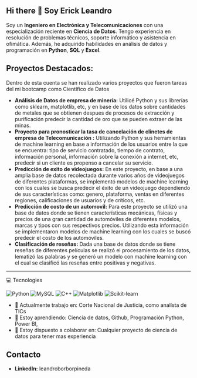 ## Hi there 👋 Soy Erick Leandro 

Soy un **Ingeniero en Electrónica y Telecomunicaciones** con una especialización reciente en **Ciencia de Datos**. Tengo experiencia en resolución de problemas técnicos, soporte informático y asistencia en ofimática. Además, he adquirido habilidades en análisis de datos y programación en **Python**, **SQL** y **Excel**.
<!--
**leandroborborpineda/leandroborborpineda** is a ✨ _special_ ✨ repository because its `README.md` (this file) appears on your GitHub profile.

Here are some ideas to get you started:
-->
## Proyectos Destacados:
Dentro de esta cuenta se han realizado varios proyectos que fueron tareas del mi bootcamp como Científico de Datos
- **Análisis de Datos de empresa de minería:** Utilicé Python y sus librerías como sklearn, matplotlib, etc, y en base de los datos sobre cantidades de metales que se obtienen despues de procesos de extracción y purificación predecir la cantidad de oro que se pueden extraer de las minas.
- **Proyecto para pronosticar la tasa de cancelación de clinetes de empresa de Telecomunicación :** Utilizando Python y sus herramientas de machine learning en base a información de los usuarios entre la que se encuentra: tipo de servicio contratado, tiempo de contrato, información personal, información sobre la conexión a internet, etc, predecir si un cliente es propenso a cancelar su servicio.
- **Predicción de exito de videojuegos:** En este proyecto, en base a una amplia base de datos recolectada durante varios años de videojuegos de diferentes plataformas, se implementó modelos de machine learning con los cuales se busca predecir el éxito de un videojuego dependiendo de sus características como: genero, plataforma, ventas en diferentes regiones, calificaciones de usuarios y de críticos, etc.
- **Predicción de costo de un automovil:** Para este proyecto se utilizó una base de datos donde se tienen características mecánicas, físicas y precios de una gran cantidad de automóviles de diferentes modelos, marcas y tipos con sus respectivos precios. Utilizando esta información se implementaron modelos de machine learning con los cuales se buscó predecir el costo de los automóviles.
- **Clasificación de reseñas:** Dada una base de datos donde se tiene reseñas de diferentes películas se realizó el procesamiento de los datos, lematizó las palabras y se generó un modelo con machine learning con el cual se clasificó las reseñas entre positivas y negativas.

---

💻 Tecnologies

![Python](https://img.shields.io/badge/Python-3776AB?style=for-the-badge&logo=python&logoColor=white)
![MySQL](https://img.shields.io/badge/MySQL-4479A1?style=for-the-badge&logo=mysql&logoColor=white)
![C++](https://img.shields.io/badge/C++-00599C?style=for-the-badge&logo=cplusplus&logoColor=white)
![Matplotlib](https://img.shields.io/badge/Matplotlib-0A387D?style=for-the-badge&logo=matplotlib&logoColor=white)
![Scikit-learn](https://img.shields.io/badge/Scikit--learn-F7931E?style=for-the-badge&logo=scikit-learn&logoColor=white)


- 🔭 Actualmente trabajo en: Corte Nacional de Justicia, como analísta de TICs
- 🌱 Estoy aprendiendo: Ciencia de datos, Github, Programación Python, Power BI, 
- 👯 Estoy dispuesto a colaborar en: Cualquier proyecto de ciencia de datos para tener mas experiencia


## Contacto
- **LinkedIn:** leandroborborpineda


